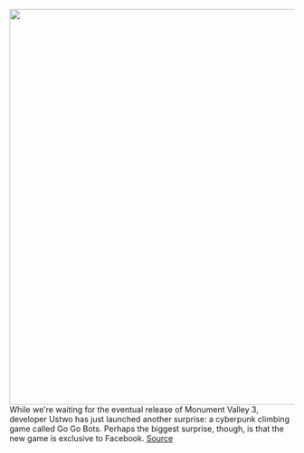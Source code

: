 <img src='https://cdn.vox-cdn.com/thumbor/PEPw1z5b4odqei6FWDrnXxTRe58=/0x0:1920x1080/1200x800/filters:focal(807x387:1113x693)/cdn.vox-cdn.com/uploads/chorus_image/image/66862687/GoGoBots_Key_Art.0.png' width='700px' /><br/>
While we're waiting for the eventual release of Monument Valley 3, developer Ustwo has just launched another surprise: a cyberpunk climbing game called Go Go Bots. Perhaps the biggest surprise, though, is that the new game is exclusive to Facebook.
<a href='https://www.theverge.com/2020/5/28/21271720/go-go-bots-facebook-game-ustwo-monument-valley'> Source <a/>